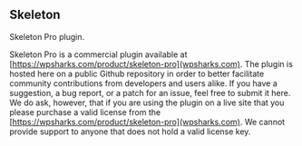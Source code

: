 ## Skeleton

Skeleton Pro plugin.

Skeleton Pro is a commercial plugin available at [https://wpsharks.com/product/skeleton-pro](wpsharks.com). The plugin is hosted here on a public Github repository in order to better facilitate community contributions from developers and users alike. If you have a suggestion, a bug report, or a patch for an issue, feel free to submit it here. We do ask, however, that if you are using the plugin on a live site that you please purchase a valid license from the [https://wpsharks.com/product/skeleton-pro](wpsharks.com). We cannot provide support to anyone that does not hold a valid license key.
